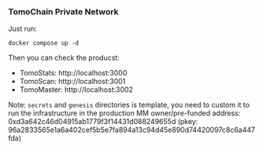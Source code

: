 ### TomoChain Private Network
Just run:
```
docker compose up -d
```

Then you can check the producst:
- TomoStats: http://localhost:3000
- TomoScan: http://localhost:3001
- TomoMaster: http://localhost:3002

Note: `secrets` and `genesis` directories is template, you need to custom it to run the infrastructure in the production
MM owner/pre-funded address: 0xd3a642c46d04915ab1779f3f14431d088249655d (pkey: 96a2833565e1a6a402cef5b5e7fa894a13c94d45e890d74420097c8c6a447fda)
